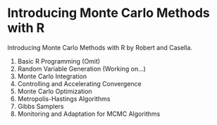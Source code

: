 # Introducing Monte Carlo Methods with R

Introducing Monte Carlo Methods with R by Robert and Casella.

1. Basic R Programming (Omit)
2. Random Variable Generation (Working on...)
3. Monte Carlo Integration
4. Controlling and Accelerating Convergence
5. Monte Carlo Optimization
6. Metropolis-Hastings Algorithms
7. Gibbs Samplers
8. Monitoring and Adaptation for MCMC Algorithms
